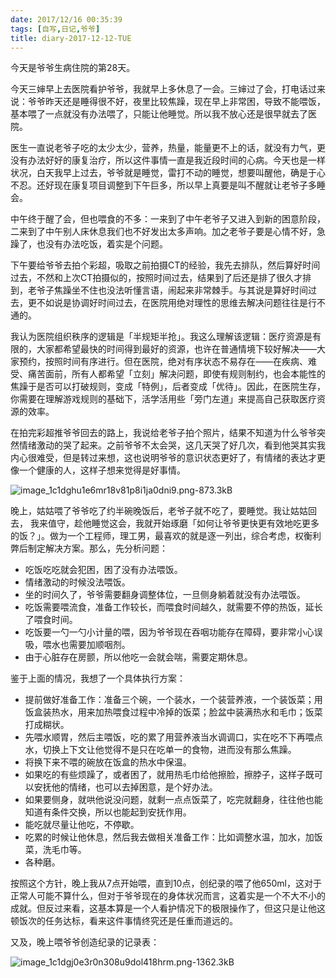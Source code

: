 ```yaml
---
date: 2017/12/16 00:35:39
tags: [自写,日记,爷爷]
title: diary-2017-12-12-TUE
---
```


今天是爷爷生病住院的第28天。

今天三婶早上去医院看护爷爷，我就早上多休息了一会。三婶过了会，打电话过来说：爷爷昨天还是睡得很不好，夜里比较焦躁，现在早上非常困，导致不能喂饭，基本喂了一点就没有办法喂了，只能让他睡觉。所以我不放心还是很早就去了医院。

医生一直说老爷子吃的太少太少，营养，热量，能量更不上的话，就没有力气，更没有办法好好的康复治疗，所以这件事情一直是我近段时间的心病。今天也是一样状况，白天我早上过去，爷爷就是睡觉，雷打不动的睡觉，想要叫醒他，确是于心不忍。还好现在康复项目调整到下午巨多，所以早上真要是叫不醒就让老爷子多睡会。

中午终于醒了会，但也喂食的不多：一来到了中午老爷子又进入到新的困意阶段，二来到了中午别人床休息我们也不好发出太多声响。加之老爷子要是心情不好，急躁了，也没有办法吃饭，着实是个问题。

下午要给爷爷去拍个彩超，吸取之前拍摄CT的经验，我先去排队，然后算好时间过去，不然和上次CT拍摄似的，按照时间过去，结果到了后还是排了很久才排到，老爷子焦躁坐不住也没法听懂言语，闹起来非常棘手。与其说是算好时间过去，更不如说是协调好时间过去，在医院用绝对理性的思维去解决问题往往是行不通的。

我认为医院组织秩序的逻辑是「半规矩半抢」。我这么理解该逻辑：医疗资源是有限的，大家都希望最快的时间得到最好的资源，也许在普通情境下较好解决——大家预约，按照时间有序进行。但在医院，绝对有序状态不易存在——在疾病、难受、痛苦面前，所有人都希望「立刻」解决问题，即使有规则制约，也会本能性的焦躁于是否可以打破规则，变成「特例」，后者变成「优待」。因此，在医院生存，你需要在理解游戏规则的基础下，活学活用些「旁门左道」来提高自己获取医疗资源的效率。

在拍完彩超推爷爷回去的路上，我说给老爷子拍个照片，结果不知道为什么爷爷突然情绪激动的哭了起来。之前爷爷不太会哭，这几天哭了好几次，看到他哭其实我内心很难受，但是转过来想，这也说明爷爷的意识状态更好了，有情绪的表达才更像一个健康的人，这样子想来觉得是好事情。

![image_1c1dghu1e6mr18v81p8i1ja0dni9.png-873.3kB][1]

晚上，姑姑喂了爷爷吃了约半碗晚饭后，老爷子就不吃了，要睡觉。我让姑姑回去， 我来值守，趁他睡觉这会，我就开始琢磨「如何让爷爷更快更有效地吃更多的饭？」。做为一个工程师，理工男，最喜欢的就是逐一列出，综合考虑，权衡利弊后制定解决方案。那么，先分析问题：

- 吃饭吃吃就会犯困，困了没有办法喂饭。
- 情绪激动的时候没法喂饭。
- 坐的时间久了，爷爷需要翻身调整体位，一旦侧身躺着就没有办法喂饭。
- 吃饭需要喂流食，准备工作较长，而喂食时间越久，就需要不停的热饭，延长了喂食时间。
- 吃饭要一勺一勺小计量的喂，因为爷爷现在吞咽功能存在障碍，要非常小心误吸，喂水也需要加顺咽剂。
- 由于心脏存在房颤，所以他吃一会就会喘，需要定期休息。

鉴于上面的情况，我想了一个具体执行方案：

- 提前做好准备工作：准备三个碗，一个装水，一个装营养液，一个装饭菜；用饭盒装热水，用来加热喂食过程中冷掉的饭菜；脸盆中装满热水和毛巾；饭菜打成糊状。
- 先喂水顺胃，然后主喂饭，吃的累了用营养液当水调调口，实在吃不下再喂点水，切换上下文让他觉得不是只在吃单一的食物，进而没有那么焦躁。
- 将换下来不喂的碗放在饭盒的热水中保温。
- 如果吃的有些烦躁了，或者困了，就用热毛巾给他擦脸，擦脖子，这样子既可以安抚他的情绪，也可以去掉困意，是个好办法。
- 如果要侧身，就哄他说没问题，就剩一点点饭菜了，吃完就翻身，往往他也能知道有条件交换，所以也能起到安抚作用。
- 能吃就尽量让他吃，不停歇。
- 吃累的时候让他休息，然后我去做相关准备工作：比如调整水温，加水，加饭菜，洗毛巾等。
- 各种磨。

按照这个方针，晚上我从7点开始喂，直到10点，创纪录的喂了他650ml，这对于正常人可能不算什么，但对于爷爷现在的身体状况而言，这着实是一个不大不小的成就。但反过来看，这基本算是一个人看护情况下的极限操作了，但这只是让他这顿饭次的任务达标，看来这件事情终究还是任重而道远的。

又及，晚上喂爷爷创造纪录的记录表：

![image_1c1dgj0e3r0n308u9dol418hrm.png-1362.3kB][2]

  [1]: http://static.zybuluo.com/whiledoing/vybl6qye1w3zy6wyslbkutff/image_1c1dghu1e6mr18v81p8i1ja0dni9.png
  [2]: http://static.zybuluo.com/whiledoing/87r160gxqop9ec7yyvkdurpn/image_1c1dgj0e3r0n308u9dol418hrm.png